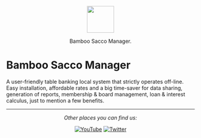 <p align="center">
  <p align="center">
    <a href="https://justdjango.com/?utm_source=github&utm_medium=logo" target="_blank">
      <img src="https://ochuowo.github.io/waterlandent/images/sacco%20manager.png" height="72">
    </a>
  </p>
  <p align="center">
    Bamboo Sacco Manager.
  </p>
</p>

# Bamboo Sacco Manager

A user-friendly table banking local system that strictly operates off-line. Easy installation, affordable rates and a big time-saver for data sharing, generation of reports, membership & board management, loan & interest calculus, just to mention a few benefits.

---

<div align="center">

<i>Other places you can find us:</i><br>

<a href="https://www.youtube.com/channel/UCRM1gWNTDx0SHIqUJygD-kQ" target="_blank"><img src="https://img.shields.io/badge/YouTube-%23E4405F.svg?&style=flat-square&logo=youtube&logoColor=white" alt="YouTube"></a>
<a href="https://www.twitter.com/justdjangocode" target="_blank"><img src="https://img.shields.io/badge/Twitter-%231877F2.svg?&style=flat-square&logo=twitter&logoColor=white" alt="Twitter"></a>

</div>
